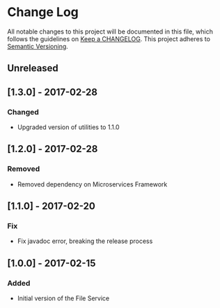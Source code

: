 # Change Log
All notable changes to this project will be documented in this file, which follows the guidelines 
on [Keep a CHANGELOG](http://keepachangelog.com/). This project adheres to 
[Semantic Versioning](http://semver.org/).

## Unreleased

## [1.3.0] - 2017-02-28

### Changed
- Upgraded version of utilities to 1.1.0

## [1.2.0] - 2017-02-28

### Removed
- Removed dependency on Microservices Framework

## [1.1.0] - 2017-02-20

### Fix
- Fix javadoc error, breaking the release process

## [1.0.0] - 2017-02-15

### Added
- Initial version of the File Service
